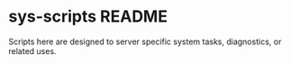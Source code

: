 sys-scripts README
==================

Scripts here are designed to server specific system tasks, diagnostics, or
related uses.
